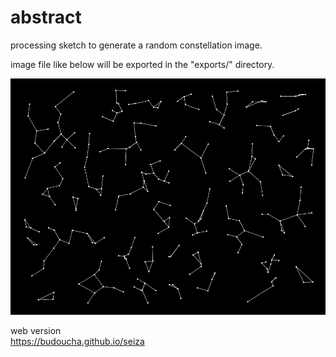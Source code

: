 # abstract
processing sketch to generate a random constellation image.

image file like below will be exported in the "exports/" directory.

![exported sample](assets/sample.png)

web version  
<https://budoucha.github.io/seiza>  